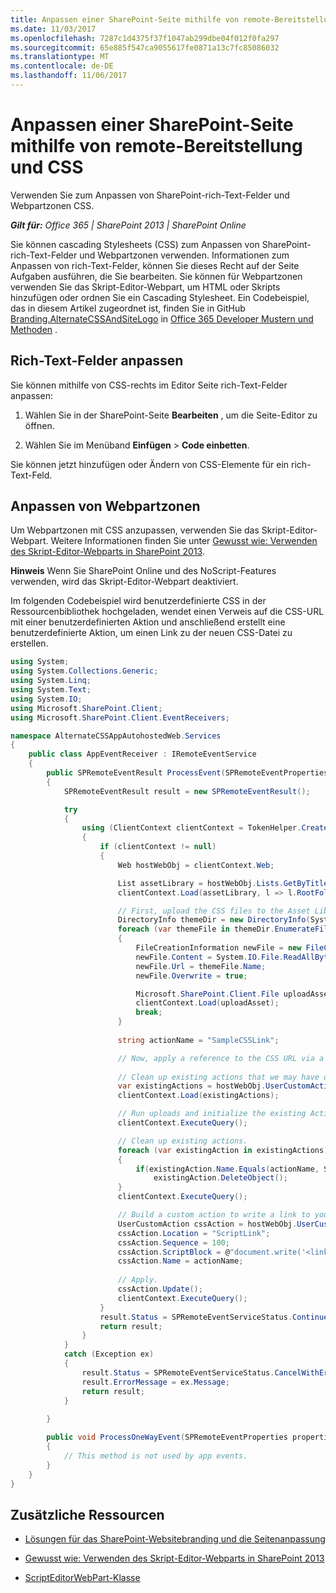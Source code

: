 ```yaml
---
title: Anpassen einer SharePoint-Seite mithilfe von remote-Bereitstellung und CSS
ms.date: 11/03/2017
ms.openlocfilehash: 7287c1d4375f37f1047ab299dbe04f012f0fa297
ms.sourcegitcommit: 65e885f547ca9055617fe0871a13c7fc85086032
ms.translationtype: MT
ms.contentlocale: de-DE
ms.lasthandoff: 11/06/2017
---
```

# <a name="customize-a-sharepoint-page-by-using-remote-provisioning-and-css"></a>Anpassen einer SharePoint-Seite mithilfe von remote-Bereitstellung und CSS

Verwenden Sie zum Anpassen von SharePoint-rich-Text-Felder und Webpartzonen CSS.

_**Gilt für:** Office 365 | SharePoint 2013 | SharePoint Online_

Sie können cascading Stylesheets (CSS) zum Anpassen von SharePoint-rich-Text-Felder und Webpartzonen verwenden. Informationen zum Anpassen von rich-Text-Felder, können Sie dieses Recht auf der Seite Aufgaben ausführen, die Sie bearbeiten. Sie können für Webpartzonen verwenden Sie das Skript-Editor-Webpart, um HTML oder Skripts hinzufügen oder ordnen Sie ein Cascading Stylesheet.
Ein Codebeispiel, das in diesem Artikel zugeordnet ist, finden Sie in GitHub [Branding.AlternateCSSAndSiteLogo](https://github.com/SharePoint/PnP/tree/master/Samples/Branding.AlternateCSSAndSiteLogo) in [Office 365 Developer Mustern und Methoden](https://github.com/SharePoint/PnP) .

## <a name="customize-rich-text-fields"></a>Rich-Text-Felder anpassen
<a name="sectionSection0"> </a>

Sie können mithilfe von CSS-rechts im Editor Seite rich-Text-Felder anpassen:

1. Wählen Sie in der SharePoint-Seite **Bearbeiten** , um die Seite-Editor zu öffnen.
    
2. Wählen Sie im Menüband **Einfügen** > **Code einbetten**.
    
Sie können jetzt hinzufügen oder Ändern von CSS-Elemente für ein rich-Text-Feld.

## <a name="customize-web-part-zones"></a>Anpassen von Webpartzonen
<a name="sectionSection1"> </a>

Um Webpartzonen mit CSS anzupassen, verwenden Sie das Skript-Editor-Webpart. Weitere Informationen finden Sie unter [Gewusst wie: Verwenden des Skript-Editor-Webparts in SharePoint 2013](http://community.bamboosolutions.com/blogs/sharepoint-2013/archive/2013/05/20/how-to-use-script-editor-web-part-in-sharepoint-2013.aspx).

**Hinweis**  Wenn Sie SharePoint Online und des NoScript-Features verwenden, wird das Skript-Editor-Webpart deaktiviert. 

Im folgenden Codebeispiel wird benutzerdefinierte CSS in der Ressourcenbibliothek hochgeladen, wendet einen Verweis auf die CSS-URL mit einer benutzerdefinierten Aktion und anschließend erstellt eine benutzerdefinierte Aktion, um einen Link zu der neuen CSS-Datei zu erstellen.

```C#
using System;
using System.Collections.Generic;
using System.Linq;
using System.Text;
using System.IO;
using Microsoft.SharePoint.Client;
using Microsoft.SharePoint.Client.EventReceivers;

namespace AlternateCSSAppAutohostedWeb.Services
{
    public class AppEventReceiver : IRemoteEventService
    {
        public SPRemoteEventResult ProcessEvent(SPRemoteEventProperties properties)
        {
            SPRemoteEventResult result = new SPRemoteEventResult();

            try
            {
                using (ClientContext clientContext = TokenHelper.CreateAppEventClientContext(properties, false))
                {
                    if (clientContext != null)
                    {
                        Web hostWebObj = clientContext.Web;

                        List assetLibrary = hostWebObj.Lists.GetByTitle("Site Assets");
                        clientContext.Load(assetLibrary, l => l.RootFolder);

                        // First, upload the CSS files to the Asset Library.
                        DirectoryInfo themeDir = new DirectoryInfo(System.Web.Hosting.HostingEnvironment.ApplicationPhysicalPath + "CSS");
                        foreach (var themeFile in themeDir.EnumerateFiles())
                        {
                            FileCreationInformation newFile = new FileCreationInformation();
                            newFile.Content = System.IO.File.ReadAllBytes(themeFile.FullName);
                            newFile.Url = themeFile.Name;
                            newFile.Overwrite = true;

                            Microsoft.SharePoint.Client.File uploadAsset = assetLibrary.RootFolder.Files.Add(newFile);
                            clientContext.Load(uploadAsset);
                            break;
                        }
                        
                        string actionName = "SampleCSSLink";

                        // Now, apply a reference to the CSS URL via a custom action.
                        
                        // Clean up existing actions that we may have deployed.
                        var existingActions = hostWebObj.UserCustomActions;
                        clientContext.Load(existingActions);

                        // Run uploads and initialize the existing Actions collection.
                        clientContext.ExecuteQuery();

                        // Clean up existing actions.
                        foreach (var existingAction in existingActions)
                        {
                            if(existingAction.Name.Equals(actionName, StringComparison.InvariantCultureIgnoreCase))
                                existingAction.DeleteObject();
                        }
                        clientContext.ExecuteQuery();

                        // Build a custom action to write a link to your new CSS file.
                        UserCustomAction cssAction = hostWebObj.UserCustomActions.Add();
                        cssAction.Location = "ScriptLink";
                        cssAction.Sequence = 100;
                        cssAction.ScriptBlock = @"document.write('<link rel=""stylesheet"" href=""" + assetLibrary.RootFolder.ServerRelativeUrl + @"/cs-style.css"" />');";
                        cssAction.Name = actionName;
                        
                        // Apply.
                        cssAction.Update();
                        clientContext.ExecuteQuery();
                    }
                    result.Status = SPRemoteEventServiceStatus.Continue;
                    return result;
                }
            }
            catch (Exception ex)
            {
                result.Status = SPRemoteEventServiceStatus.CancelWithError;
                result.ErrorMessage = ex.Message;
                return result;
            }
            
        }

        public void ProcessOneWayEvent(SPRemoteEventProperties properties)
        {
            // This method is not used by app events.
        }
    }
}

```

## <a name="additional-resources"></a>Zusätzliche Ressourcen
<a name="bk_addresources"> </a>

-  [Lösungen für das SharePoint-Websitebranding und die Seitenanpassung](SharePoint-site-branding-and-page-customization-solutions.md)
    
-  [Gewusst wie: Verwenden des Skript-Editor-Webparts in SharePoint 2013](http://community.bamboosolutions.com/blogs/sharepoint-2013/archive/2013/05/20/how-to-use-script-editor-web-part-in-sharepoint-2013.aspx)
    
-  [ScriptEditorWebPart-Klasse](https://msdn.microsoft.com/en-us/library/office/microsoft.sharepoint.webpartpages.scripteditorwebpart.aspx)
